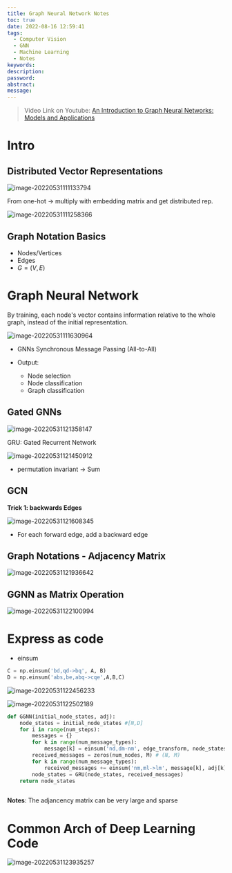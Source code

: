 ```yaml
---
title: Graph Neural Network Notes
toc: true
date: 2022-08-16 12:59:41
tags:
  - Computer Vision
  - GNN
  - Machine Learning
  - Notes
keywords:
description:
password:
abstract:
message:
---
```






>   Video Link on Youtube: [An Introduction to Graph Neural Networks: Models and Applications](https://www.youtube.com/watch?v=zCEYiCxrL_0)

# Intro



## Distributed Vector Representations

![image-20220531111133794](./image-20220531111133794.png)

From one-hot -> multiply with embedding matrix and get distributed rep.

![image-20220531111258366](./image-20220531111258366.png)

<!-- more -->


## Graph Notation Basics

*   Nodes/Vertices
*   Edges
*   $G=(V,E)$



# Graph Neural Network

By training, each node's vector contains information relative to the whole graph, instead of the initial representation.

![image-20220531111630964](./image-20220531111630964.png)

*   GNNs Synchronous Message Passing (All-to-All)

*   Output:
    *   Node selection
    *   Node classification
    *   Graph classification

## Gated GNNs

![image-20220531121358147](./image-20220531121358147.png)

GRU: Gated Recurrent Network

![image-20220531121450912](./image-20220531121450912.png)

*   permutation invariant -> Sum

## GCN

**Trick 1: backwards Edges**

![image-20220531121608345](./image-20220531121608345.png)

*   For each forward edge, add a backward edge

## Graph Notations - Adjacency Matrix

![image-20220531121936642](./image-20220531121936642.png)

## GGNN as Matrix Operation

![image-20220531122100994](./image-20220531122100994.png)

# Express as code

-   einsum

```python
C = np.einsum('bd,qd->bq', A, B)
D = np.einsum('abs,be,abq->cqe',A,B,C)
```

![image-20220531122456233](./image-20220531122456233.png)

![image-20220531122502189](./image-20220531122502189.png)

```python
def GGNN(initial_node_states, adj):
    node_states = initial_node_states #[N,D]
    for i in range(num_steps):
        messages = {}
        for k in range(num_message_types):
            message[k] = einsum('nd,dm-nm', edge_transform, node_states) # [N, M]
        received_messages = zeros(num_nodes, M) # (N, M)
        for k in range(num_message_types):
            received_messages += einsum('nm,ml->lm', message[k], adj[k])
        node_states = GRU(node_states, received_messages)
    return node_states
  
```
**Notes**: The adjancency matrix can be very large and sparse

# Common Arch of Deep Learning Code

![image-20220531123935257](./image-20220531123935257.png)

